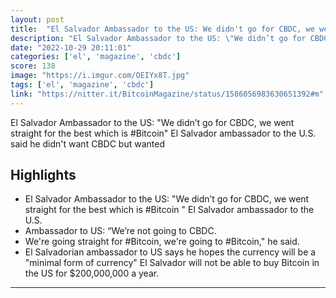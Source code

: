 ```yaml
---
layout: post
title:  "El Salvador Ambassador to the US: We didn't go for CBDC, we went straight for the best which is Bitcoin"
description: "El Salvador Ambassador to the US: \"We didn’t go for CBDC, we went straight for the best which is #Bitcoin\" El Salvador ambassador to the U.S. said he didn't want CBDC but wanted"
date: "2022-10-29 20:11:01"
categories: ['el', 'magazine', 'cbdc']
score: 138
image: "https://i.imgur.com/OEIYx8T.jpg"
tags: ['el', 'magazine', 'cbdc']
link: "https://nitter.it/BitcoinMagazine/status/1586056983630651392#m"
---
```


El Salvador Ambassador to the US: \"We didn’t go for CBDC, we went straight for the best which is #Bitcoin\" El Salvador ambassador to the U.S. said he didn't want CBDC but wanted

## Highlights

- El Salvador Ambassador to the US: "We didn’t go for CBDC, we went straight for the best which is #Bitcoin " El Salvador ambassador to the U.S.
- Ambassador to US: “We’re not going to CBDC.
- We're going straight for #Bitcoin, we're going to #Bitcoin," he said.
- El Salvadorian ambassador to US says he hopes the currency will be a "minimal form of currency" El Salvador will not be able to buy Bitcoin in the US for $200,000,000 a year.

---
